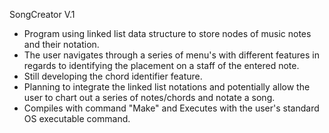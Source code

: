 SongCreator V.1

* Program using linked list data structure to store nodes of music notes and their notation.
* The user navigates through a series of menu's with different features in regards to identifying the placement on a staff of the entered note.
* Still developing the chord identifier feature.
* Planning to integrate the linked list notations and potentially allow the user to chart out a series of notes/chords and notate a song.
* Compiles with command "Make" and Executes with the user's standard OS executable command.
